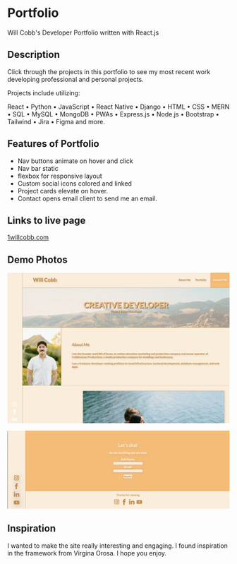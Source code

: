 # Portfolio

Will Cobb's Developer Portfolio written with React.js

## Description

Click through the projects in this portfolio to see my most recent work developing professional and personal projects.

Projects include utilizing:

React • Python • JavaScript • React Native • Django • HTML • CSS • MERN • SQL • MySQL • MongoDB • PWAs • Express.js • Node.js • Bootstrap • Tailwind • Jira • Figma and more.

## Features of Portfolio

* Nav buttons animate on hover and click
* Nav bar static
* flexbox for responsive layout
* Custom social icons colored and linked
* Project cards elevate on hover.
* Contact opens email client to send me an email.

## Links to live page

[1willcobb.com](https://www.1willcobb.com)
 ## Demo Photos

 ![Top of the page](./public/images/Screenshot%202023-05-05%20at%201.50.22%20PM.png)

 ![Bottom clicable icons](./public/images/Screenshot%202023-05-07%20at%203.09.52%20PM.png)

## Inspiration

I wanted to make the site really interesting and engaging. I found inspiration in the framework from Virgina Orosa. I hope you enjoy.
